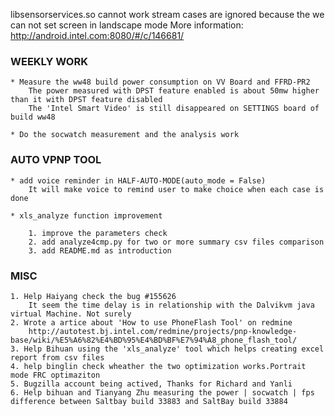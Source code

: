 libsensorservices.so cannot work
stream cases are ignored because the we can not set screen in landscape mode
More information: http://android.intel.com:8080/#/c/146681/

### WEEKLY WORK
	* Measure the ww48 build power consumption on VV Board and FFRD-PR2
		The power measured with DPST feature enabled is about 50mw higher than it with DPST feature disabled
		The 'Intel Smart Video' is still disappeared on SETTINGS board of build ww48

	* Do the socwatch measurement and the analysis work

### AUTO VPNP TOOL
	* add voice reminder in HALF-AUTO-MODE(auto_mode = False)
		It will make voice to remind user to make choice when each case is done

	* xls_analyze function improvement

		1. improve the parameters check
		2. add analyze4cmp.py for two or more summary csv files comparison
		3. add README.md as introduction

### MISC
	1. Help Haiyang check the bug #155626
		It seem the time delay is in relationship with the Dalvikvm java virtual Machine. Not surely
	2. Wrote a artice about 'How to use PhoneFlash Tool' on redmine
		http://autotest.bj.intel.com/redmine/projects/pnp-knowledge-base/wiki/%E5%A6%82%E4%BD%95%E4%BD%BF%E7%94%A8_phone_flash_tool/
	3. Help Bihuan using the 'xls_analyze' tool which helps creating excel report from csv files
	4. help binglin check wheather the two optimization works.Portrait mode FRC optimaziton
	5. Bugzilla account being actived, Thanks for Richard and Yanli
	6. Help bihuan and Tianyang Zhu measuring the power | socwatch | fps difference between Saltbay build 33883 and SaltBay build 33884


